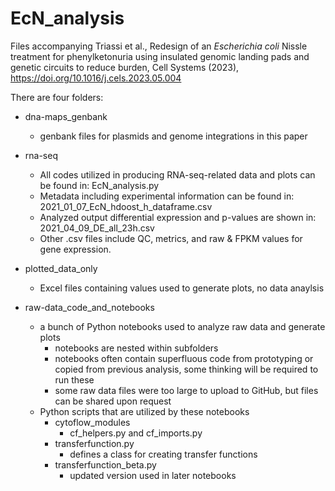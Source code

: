 # EcN_analysis
Files accompanying Triassi et al., Redesign of an _Escherichia coli_ Nissle treatment for phenylketonuria using insulated genomic landing pads and genetic circuits to reduce burden, Cell Systems (2023), https://doi.org/10.1016/j.cels.2023.05.004

There are four folders:
* dna-maps_genbank
	- genbank files for plasmids and genome integrations in this paper
* rna-seq
	- All codes utilized in producing RNA-seq-related data and plots can be found in: EcN_analysis.py
	- Metadata including experimental information can be found in: 2021_01_07_EcN_hdoost_h_dataframe.csv
	- Analyzed output differential expression and p-values are shown in: 2021_04_09_DE_all_23h.csv
	- Other .csv files include QC, metrics, and raw & FPKM values for gene expression.

* plotted_data_only
	- Excel files containing values used to generate plots, no data anaylsis

* raw-data_code_and_notebooks
	- a bunch of Python notebooks used to analyze raw data and generate plots
		* notebooks are nested within subfolders
		* notebooks often contain superfluous code from prototyping or copied from previous analysis, some thinking will be required to run these
		* some raw data files were too large to upload to GitHub, but files can be shared upon request
	- Python scripts that are utilized by these notebooks
		* cytoflow_modules
			- cf_helpers.py and cf_imports.py
		* transferfunction.py
			- defines a class for creating transfer functions
		* transferfunction_beta.py
			- updated version used in later notebooks
